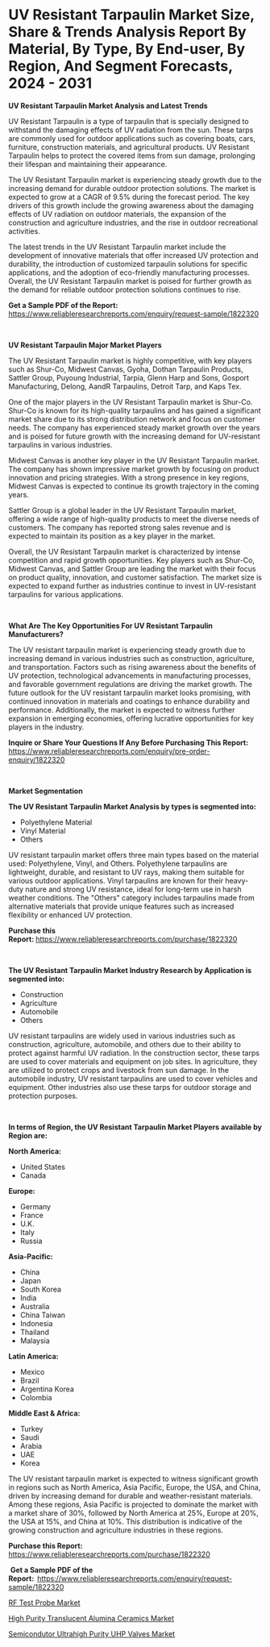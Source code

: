 <p><h1>UV Resistant Tarpaulin Market Size, Share & Trends Analysis Report By Material, By Type, By End-user, By Region, And Segment Forecasts, 2024 - 2031</h1></p><p><strong>UV Resistant Tarpaulin Market Analysis and Latest Trends</strong></p>
<p><p>UV Resistant Tarpaulin is a type of tarpaulin that is specially designed to withstand the damaging effects of UV radiation from the sun. These tarps are commonly used for outdoor applications such as covering boats, cars, furniture, construction materials, and agricultural products. UV Resistant Tarpaulin helps to protect the covered items from sun damage, prolonging their lifespan and maintaining their appearance.</p><p>The UV Resistant Tarpaulin market is experiencing steady growth due to the increasing demand for durable outdoor protection solutions. The market is expected to grow at a CAGR of 9.5% during the forecast period. The key drivers of this growth include the growing awareness about the damaging effects of UV radiation on outdoor materials, the expansion of the construction and agriculture industries, and the rise in outdoor recreational activities.</p><p>The latest trends in the UV Resistant Tarpaulin market include the development of innovative materials that offer increased UV protection and durability, the introduction of customized tarpaulin solutions for specific applications, and the adoption of eco-friendly manufacturing processes. Overall, the UV Resistant Tarpaulin market is poised for further growth as the demand for reliable outdoor protection solutions continues to rise.</p></p>
<p><strong>Get a Sample PDF of the Report:&nbsp;</strong> <a href="https://www.reliableresearchreports.com/enquiry/request-sample/1822320">https://www.reliableresearchreports.com/enquiry/request-sample/1822320</a></p>
<p>&nbsp;</p>
<p><strong>UV Resistant Tarpaulin Major Market Players</strong></p>
<p><p>The UV Resistant Tarpaulin market is highly competitive, with key players such as Shur-Co, Midwest Canvas, Gyoha, Dothan Tarpaulin Products, Sattler Group, Puyoung Industrial, Tarpia, Glenn Harp and Sons, Gosport Manufacturing, Delong, AandR Tarpaulins, Detroit Tarp, and Kaps Tex.</p><p>One of the major players in the UV Resistant Tarpaulin market is Shur-Co. Shur-Co is known for its high-quality tarpaulins and has gained a significant market share due to its strong distribution network and focus on customer needs. The company has experienced steady market growth over the years and is poised for future growth with the increasing demand for UV-resistant tarpaulins in various industries.</p><p>Midwest Canvas is another key player in the UV Resistant Tarpaulin market. The company has shown impressive market growth by focusing on product innovation and pricing strategies. With a strong presence in key regions, Midwest Canvas is expected to continue its growth trajectory in the coming years.</p><p>Sattler Group is a global leader in the UV Resistant Tarpaulin market, offering a wide range of high-quality products to meet the diverse needs of customers. The company has reported strong sales revenue and is expected to maintain its position as a key player in the market.</p><p>Overall, the UV Resistant Tarpaulin market is characterized by intense competition and rapid growth opportunities. Key players such as Shur-Co, Midwest Canvas, and Sattler Group are leading the market with their focus on product quality, innovation, and customer satisfaction. The market size is expected to expand further as industries continue to invest in UV-resistant tarpaulins for various applications.</p></p>
<p>&nbsp;</p>
<p><strong>What Are The Key Opportunities For UV Resistant Tarpaulin Manufacturers?</strong></p>
<p><p>The UV resistant tarpaulin market is experiencing steady growth due to increasing demand in various industries such as construction, agriculture, and transportation. Factors such as rising awareness about the benefits of UV protection, technological advancements in manufacturing processes, and favorable government regulations are driving the market growth. The future outlook for the UV resistant tarpaulin market looks promising, with continued innovation in materials and coatings to enhance durability and performance. Additionally, the market is expected to witness further expansion in emerging economies, offering lucrative opportunities for key players in the industry.</p></p>
<p><strong>Inquire or Share Your Questions If Any Before Purchasing This Report:</strong> <a href="https://www.reliableresearchreports.com/enquiry/pre-order-enquiry/1822320">https://www.reliableresearchreports.com/enquiry/pre-order-enquiry/1822320</a></p>
<p>&nbsp;</p>
<p><strong>Market Segmentation</strong></p>
<p><strong>The UV Resistant Tarpaulin Market Analysis by types is segmented into:</strong></p>
<p><ul><li>Polyethylene Material</li><li>Vinyl Material</li><li>Others</li></ul></p>
<p><p>UV resistant tarpaulin market offers three main types based on the material used: Polyethylene, Vinyl, and Others. Polyethylene tarpaulins are lightweight, durable, and resistant to UV rays, making them suitable for various outdoor applications. Vinyl tarpaulins are known for their heavy-duty nature and strong UV resistance, ideal for long-term use in harsh weather conditions. The "Others" category includes tarpaulins made from alternative materials that provide unique features such as increased flexibility or enhanced UV protection.</p></p>
<p><strong>Purchase this Report:&nbsp;</strong><a href="https://www.reliableresearchreports.com/purchase/1822320">https://www.reliableresearchreports.com/purchase/1822320</a></p>
<p>&nbsp;</p>
<p><strong>The UV Resistant Tarpaulin Market Industry Research by Application is segmented into:</strong></p>
<p><ul><li>Construction</li><li>Agriculture</li><li>Automobile</li><li>Others</li></ul></p>
<p><p>UV resistant tarpaulins are widely used in various industries such as construction, agriculture, automobile, and others due to their ability to protect against harmful UV radiation. In the construction sector, these tarps are used to cover materials and equipment on job sites. In agriculture, they are utilized to protect crops and livestock from sun damage. In the automobile industry, UV resistant tarpaulins are used to cover vehicles and equipment. Other industries also use these tarps for outdoor storage and protection purposes.</p></p>
<p>&nbsp;</p>
<p><strong>In terms of Region, the UV Resistant Tarpaulin Market Players available by Region are:</strong></p>
<p>
    <p> <strong> North America: </strong>
        <ul>
            <li>United States</li>
            <li>Canada</li>
        </ul>
        </p> 
    <p> <strong> Europe: </strong>
        <ul>
            <li>Germany</li>
            <li>France</li>
            <li>U.K.</li>
            <li>Italy</li>
            <li>Russia</li>
        </ul>
        </p> 
    <p> <strong> Asia-Pacific: </strong>
        <ul>
            <li>China</li>
            <li>Japan</li>
            <li>South Korea</li>
            <li>India</li>
            <li>Australia</li>
            <li>China Taiwan</li>
            <li>Indonesia</li>
            <li>Thailand</li>
            <li>Malaysia</li>
        </ul>
        </p> 
    <p> <strong> Latin America: </strong>
        <ul>
            <li>Mexico</li>
            <li>Brazil</li>
            <li>Argentina Korea</li>
            <li>Colombia</li>
        </ul>
        </p> 
    <p> <strong> Middle East & Africa: </strong>
        <ul>
            <li>Turkey</li>
            <li>Saudi</li>
            <li>Arabia</li>
            <li>UAE</li>
            <li>Korea</li>
        </ul>
    </p>
    </p>
<p><p>The UV resistant tarpaulin market is expected to witness significant growth in regions such as North America, Asia Pacific, Europe, the USA, and China, driven by increasing demand for durable and weather-resistant materials. Among these regions, Asia Pacific is projected to dominate the market with a market share of 30%, followed by North America at 25%, Europe at 20%, the USA at 15%, and China at 10%. This distribution is indicative of the growing construction and agriculture industries in these regions.</p></p>
<p><strong>Purchase this Report: </strong><a href="https://www.reliableresearchreports.com/purchase/1822320">https://www.reliableresearchreports.com/purchase/1822320</a></p>
<p>&nbsp;<strong>Get a Sample PDF of the Report:&nbsp;&nbsp;</strong><a href="https://www.reliableresearchreports.com/enquiry/request-sample/1822320">https://www.reliableresearchreports.com/enquiry/request-sample/1822320</a></p>
<p><strong></strong></p>
<p><p><a href="https://view.publitas.com/reportprime-1/rf-test-probe-market-offers-provide-insightful-data-for-the-time-period-from-2023-to-2030-and-also-provide-analysis-based-on-application-type-and-region/">RF Test Probe Market</a></p><p><a href="https://view.publitas.com/reportprime-1/decoding-the-high-purity-translucent-alumina-ceramics-market-a-deep-dive-into-the-latest-market-trends-market-segmentation-and-competitive-analysis/">High Purity Translucent Alumina Ceramics Market</a></p><p><a href="https://view.publitas.com/reportprime-1/semicondutor-ultrahigh-purity-uhp-valves-market-analysis-and-market-size-global-industry-overview-market-segmentation-and-forecast-2023-to-2030/">Semicondutor Ultrahigh Purity UHP Valves Market</a></p></p>